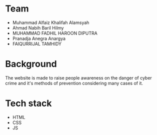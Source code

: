 # Team
- Muhammad Alfaiz Khalifah Alamsyah
- Ahmad Nabih Baril Hilmy
- MUHAMMAD FADHIL HAROON DIPUTRA
- Pranadja Anegra Anargya
- FAIQURRIJAL TAMHIDY
  
# Background
The website is made to raise people awareness on the danger of cyber crime and it's methods of prevention considering many cases of it.

# Tech stack
- HTML
- CSS
- JS

